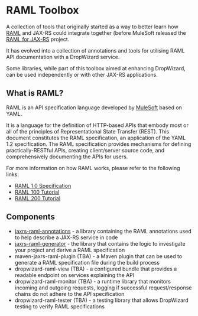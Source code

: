 # RAML Toolbox

A collection of tools that originally started as a way to better learn how [RAML](https://raml.org) and JAX-RS could integrate together (before MuleSoft released the [RAML for JAX-RS](https://github.com/mulesoft-labs/raml-for-jax-rs) project.

It has evolved into a collection of annotations and tools for utilising RAML API documentation with a DropWizard service.

Some libraries, while part of this toolbox aimed at enhancing DropWizard, can be used independently or with other JAX-RS applications.

## What is RAML?

RAML is an API specification language developed by [MuleSoft](https://www.mulesoft.com/) based on YAML.  

It is a language for the definition of HTTP-based APIs that embody most or all of the principles of Representational State Transfer (REST). This document constitutes the RAML specification, an application of the YAML 1.2 specification. The RAML specification provides mechanisms for defining practically-RESTful APIs, creating client/server source code, and comprehensively documenting the APIs for users.

For more information on how RAML works, please refer to the following links:

+ [RAML 1.0 Specification](https://github.com/raml-org/raml-spec/blob/master/versions/raml-10/raml-10.md/)
+ [RAML 100 Tutorial](https://raml.org/developers/raml-100-tutorial)
+ [RAML 200 Tutorial](https://raml.org/developers/raml-200-tutorial)

## Components

+ [jaxrs-raml-annotations](./jaxrs-raml-annotations) - a library containing the RAML annotations used to help describe a JAX-RS service in code
+ [jaxrs-raml-generator](./jaxrs-raml-generator) - the library that contains the logic to investigate your project and derive a RAML specification
+ maven-jaxrs-raml-plugin (TBA) - a Maven plugin that can be used to generate a RAML specification file during the build process
+ dropwizard-raml-view (TBA) - a configured bundle that provides a readable endpoint on services explaining the API
+ dropwizard-raml-monitor (TBA) - a runtime library that monitors incoming and outgoing requests, logging if successful request/response chains do not adhere to the API specification
+ dropwizard-raml-tester (TBA) - a testing library that allows DropWizard testing to verify RAML specifications